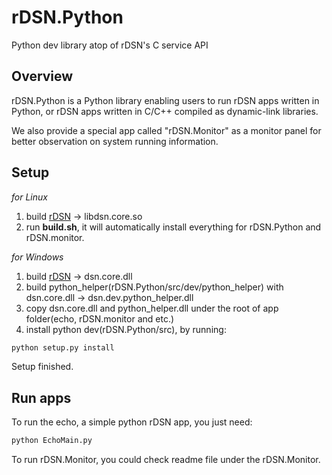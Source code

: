# rDSN.Python
Python dev library atop of rDSN's C service API

## Overview
rDSN.Python is a Python library enabling users to run rDSN apps written in Python, or rDSN apps written in C/C++ compiled as dynamic-link libraries. 

We also provide a special app called "rDSN.Monitor" as a monitor panel for better observation on system running information.

## Setup
_for Linux_
1. build [rDSN](https://github.com/imzhenyu/rDSN) -> libdsn.core.so
2. run **build.sh**, it will automatically install everything for rDSN.Python and rDSN.monitor.

_for Windows_
1. build [rDSN](https://github.com/imzhenyu/rDSN) -> dsn.core.dll
2. build python_helper(rDSN.Python/src/dev/python_helper) with dsn.core.dll -> dsn.dev.python_helper.dll 
3. copy dsn.core.dll and python_helper.dll under the root of app folder(echo, rDSN.monitor and etc.)
4. install python dev(rDSN.Python/src), by running:
```bash
python setup.py install
```
Setup finished.

## Run apps
To run the echo, a simple python rDSN app, you just need:
```bash
python EchoMain.py
```

To run rDSN.Monitor, you could check readme file under the rDSN.Monitor.
